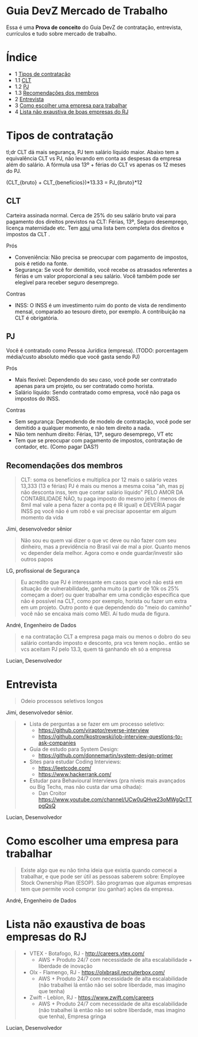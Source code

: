 # Guia DevZ Mercado de Trabalho

Essa é uma **Prova de conceito** do Guia DevZ de contratação, entrevista, currículos e tudo sobre mercado de trabalho.

# Índice

- 1 [Tipos de contratação](#tipos-de-contrata%C3%A7%C3%A3o)
- 1.1 [CLT](#clt)
- 1.2 [PJ](#pj)
- 1.3 [Recomendações dos membros](#recomenda%C3%A7%C3%B5es-dos-membros)
- 2 [Entrevista](#entrevista)
- 3 [Como escolher uma empresa para trabalhar](#como-escolher-uma-empresa-para-trabalhar)
- 4 [Lista não exaustiva de boas empresas do RJ](#boas-empresas-rj)


# Tipos de contratação

tl;dr CLT dá mais segurança, PJ tem salário líquido maior. Abaixo tem a equivalência CLT vs PJ, não levando em conta as despesas da empresa além do salário. A fórmula usa 13º + férias do CLT vs apenas os 12 meses do PJ.

(CLT_{bruto} + CLT_{benefícios})*13.33 = PJ_{bruto}*12

## CLT

Carteira assinada normal. Cerca de 25% do  seu salário bruto vai para pagamento dos direitos previstos na CLT: Férias, 13º, Seguro desemprego, licença maternidade etc. Tem [aqui](https://www.rhportal.com.br/artigos-rh/os-direitos-do-trabalhador-pela-clt/) uma lista bem completa dos direitos e impostos da CLT .

Prós

- Conveniência: Não precisa se preocupar com pagamento de impostos, pois é retido na fonte.
- Segurança: Se você for demitido, você recebe os atrasados referentes a férias e um valor proporcional a seu salário. Você também pode ser elegível para receber seguro desemprego.

Contras

- INSS: O INSS é um investimento ruim do ponto de vista de rendimento mensal, comparado ao tesouro direto, por exemplo. A contribuição na CLT é obrigatória.

## PJ

Você é contratado como Pessoa Jurídica (empresa). (TODO: porcentagem média/custo absoluto médio que você gasta sendo PJ)

Prós

- Mais flexível: Dependendo do seu caso, você pode ser contratado apenas para um projeto, ou ser contratado como horista.
- Salário líquido: Sendo contratado como empresa, você não paga os impostos do INSS.

Contras

- Sem segurança: Dependendo de modelo de contratação, você pode ser demitido a qualquer momento, e não tem direito a nada.
- Não tem nenhum direito: Férias, 13º, seguro desemprego, VT etc
- Tem que se preocupar com pagamento de impostos, contratação de contador, etc. (Como pagar DAS?)

## Recomendações dos membros

> CLT: soma os benefícios e multiplica por 12 mais o salário vezes 13,333 (13 e férias) PJ é mais ou menos a mesma coisa 
"ah, mas pj não desconta inss, tem que contar salário líquido" PELO AMOR DA CONTABILIDADE NÃO, tu paga imposto do mesmo jeito ( menos de 8mil mal vale a pena fazer a conta pq é IR igual) e DEVERIA pagar INSS pq você não é um robô e vai precisar aposentar em algum momento da vida

Jimi, desenvolvedor sênior

> Não sou eu quem vai dizer o que vc deve ou não fazer com seu dinheiro, mas a previdência no Brasil vai de mal a pior. Quanto menos vc depender dela melhor. Agora como e onde guardar/investir são outros papos

LG, profissional de Segurança

> Eu acredito que PJ é interessante em casos que você não está em situação de vulnerabilidade, ganha muito (a partir de 10k os 25% começam a doer) ou quer trabalhar em uma condição específica que não é possível na CLT, como por exemplo, horista ou fazer um extra em um projeto. Outro ponto é que dependendo do "meio do caminho" você não se encaixa mais como MEI. Aí tudo muda de figura.

André, Engenheiro de Dados

> e na contratação CLT a empresa paga mais ou menos o dobro do seu salário contando imposto e desconto, pra vcs terem noção.. então se vcs aceitam PJ pelo 13.3, quem tá ganhando eh só a empresa

Lucian, Desenvolvedor

# Entrevista

> Odeio processos seletivos longos

Jimi, desenvolvedor sênior.

> * Lista de perguntas a se fazer em um processo seletivo:  
>     * https://github.com/viraptor/reverse-interview   
>     * https://github.com/lkostrowski/job-interview-questions-to-ask-companies  
> * Guia de estudo para System Design:   
>     * https://github.com/donnemartin/system-design-primer  
> * Sites para estudar Coding Interviews:  
>     * https://leetcode.com/  
>     * https://www.hackerrank.com/  
> * Estudar para Behavioural Interviews (pra níveis mais avançados ou Big Techs, mas não custa dar uma olhada):  
>     * Dan Croitor https://www.youtube.com/channel/UCw0uQHve23oMWgQcTTpgQsQ  

Lucian, Desenvolvedor

# Como escolher uma empresa para trabalhar

> Existe algo que eu não tinha ideia que existia quando comecei a trabalhar, e que pode ser útil as pessoas saberem sobre: Employee Stock Ownership Plan (ESOP). São programas que algumas empresas tem que permite você comprar (ou ganhar) ações da empresa. 

André, Engenheiro de Dados

# <a name="boas-empresas-rj"></a> Lista não exaustiva de boas empresas do RJ

> * VTEX - Botafogo, RJ - http://careers.vtex.com/
>    * AWS + Produto 24/7 com necessidade de alta escalabilidade + liberdade de inovação
> * Olx - Flamengo, RJ - https://olxbrasil.recruiterbox.com/
>    * AWS + Produto 24/7 com necessidade de alta escalabilidade (não trabalhei lá então não sei sobre liberdade, mas imagino que tenha)
> * Zwift - Leblon, RJ - https://www.zwift.com/careers
>    * AWS + Produto 24/7 com necessidade de alta escalabilidade (não trabalhei lá então não sei sobre liberdade, mas imagino que tenha), Empresa gringa

Lucian, Desenvolvedor
